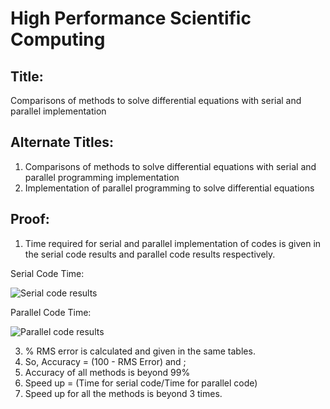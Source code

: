 # High Performance Scientific Computing
## Title:
Comparisons of methods to solve differential equations with serial and parallel implementation

## Alternate Titles:
1. Comparisons of methods to solve differential equations with serial and parallel programming implementation
2. Implementation of parallel programming to solve differential equations


## Proof:
1. Time required for serial and parallel implementation of codes is given in the serial code results and parallel code results respectively.

Serial Code Time:

![Serial code results](https://user-images.githubusercontent.com/65407334/130192628-7ddce4ae-90e2-495f-a300-4b31597ae6d5.JPG)

Parallel Code Time:

![Parallel code results](https://user-images.githubusercontent.com/65407334/130192681-b467d1c1-71c5-4e83-a0cc-75142621c4bb.JPG)

3. % RMS error is calculated and given in the same tables.
4. So, Accuracy = (100 - RMS Error) and ;
5. Accuracy of all methods is beyond 99%
6. Speed up = (Time for serial code/Time for parallel code)
7. Speed up for all the methods is beyond 3 times.
 
